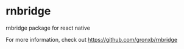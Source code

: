 # rnbridge

rnbridge package for react native

For more information, check out https://github.com/gronxb/rnbridge